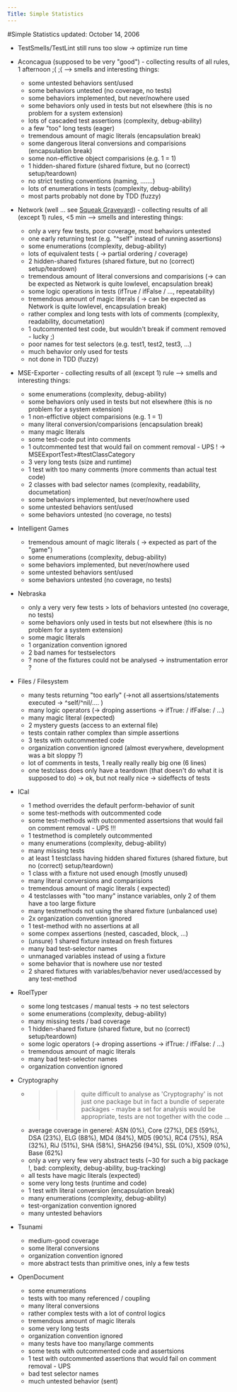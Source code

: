 ```yaml
---
Title: Simple Statistics
---
```

#Simple Statistics
updated: October 14, 2006


-  TestSmells/TestLint still runs too slow -> optimize run time


-  Aconcagua (supposed to be very "good") - collecting results of all rules, 1 afternoon ;(  ;(  &mdash;> smells and interesting things:
	-  some untested behaviors sent/used
	-  some behaviors untested (no coverage, no tests)
	-  some behaviors implemented, but never/nowhere used
	-  some behaviors only used in tests but not elsewhere (this is no problem for a system extension)
	-  lots of cascaded test assertions (complexity, debug-ability)
	-  a few "too" long tests (eager)
	-  tremendous amount of magic literals (encapsulation break)
	-  some dangerous literal conversions and comparisions (encapsulation break)
	-  some non-effictive object comparisions (e.g. 1 = 1)
	-  1 hidden-shared fixture (shared fixture, but no (correct) setup/teardown)
	-  no strict testing conventions (naming, .......)
	-  lots of enumerations in tests (complexity, debug-ability)
	-  most parts probably not done by TDD (fuzzy)



-  Network (well ... see [Squeak Graveyard](%base_url%/wiki/alumni/stefanreichhart/squeakgraveyard)) - collecting results of all (except 1) rules, <5 min &mdash;> smells and interesting things:
	-  only a very few tests, poor coverage, most behaviors untested
	-  one early returning test (e.g. "^self" instead of running assertions)
	-  some enumerations (complexity, debug-ability)
	-  lots of equivalent tests ( -> partial ordering / coverage)
	-  2 hidden-shared fixtures (shared fixture, but no (correct) setup/teardown)
	-  tremendous amount of  literal conversions and comparisions (-> can be expected as Network is quite lowlevel, encapsulation break)
	-  some logic operations in tests (ifTrue / ifFalse / ..., repeatability)
	-  tremendous amount of magic literals ( -> can be expected as Network is quite lowlevel, encapsulation break)
	-  rather complex and long tests with lots of comments (complexity, readability, documetation)
	-  1 outcommented test code, but wouldn't break if comment removed - lucky ;)
	-  poor names for test selectors (e.g. test1, test2, test3, ...)
	-  much behavior only used for tests
	-  not done in TDD (fuzzy)



-  MSE-Exporter - collecting results of all (except 1) rule &mdash;> smells and interesting things:
	-  some enumerations (complexity, debug-ability)
	-  some behaviors only used in tests but not elsewhere (this is no problem for a system extension)
	-  1 non-effictive object comparisions (e.g. 1 = 1)
	-  many literal conversion/comparisions (encapsulation break)
	-  many magic literals
	-  some test-code put into comments
	-  1 outcommented test that would fail on comment removal - UPS ! -> MSEExportTest>#testClassCategory
	-  3 very long tests (size and runtime)
	-  1 test with too many comments (more comments than actual test code)
	-  2 classes with bad selector  names (complexity, readability, documetation)
	-  some behaviors implemented, but never/nowhere used
	-  some untested behaviors sent/used
	-  some behaviors untested (no coverage, no tests)



-  Intelligent Games
	-  tremendous amount of magic literals ( -> expected as part of the "game")
	-  some enumerations (complexity, debug-ability)
	-  some behaviors implemented, but never/nowhere used
	-  some untested behaviors sent/used
	-  some behaviors untested (no coverage, no tests)



- Nebraska
	-  only a very very few tests >  lots of behaviors untested (no coverage, no tests)
	-  some behaviors only used in tests but not elsewhere (this is no problem for a system extension)
	-  some magic literals
	-  1 organization convention ignored
	-  2 bad names for testselectors
	-   ? none of the fixtures could not be analysed -> instrumentation error ? 



-  Files / Filesystem
	-  many tests returning "too early" (->not all assertsions/statements executed -> ^self/^nil/.... )
	-  many logic operators (-> droping assertions -> ifTrue: / ifFalse: / ...)
	-  many magic literal (expected)
	-  2 mystery guests (access to an external file)
	-  tests contain rather complex than simple assertions
	-  3 tests with outcommented code
	-  organization convention ignored (almost everywhere, development was a bit sloppy ?)
	-  lot of comments in tests, 1 really really really big one (6 lines)
	-  one testclass does only have a teardown (that doesn't do what it is supposed to do) -> ok, but not really nice -> sideffects of tests



-  ICal
	-  1 method overrides the default perform-behavior of sunit
	-  some test-methods with outcommented code
	-  some test-methods with outcommented assertsions that would fail on comment removal - UPS !!! 
	-  1 testmethod is completely outcommented
	-  many enumerations (complexity, debug-ability)
	-  many missing tests
	-  at least 1 testclass having hidden shared fixtures (shared fixture, but no (correct) setup/teardown)
	-  1 class with a fixture not used enough (mostly unused)
	-  many literal conversions and comparisions
	-  tremendous amount of magic literals ( expected)
	-  4 testclasses with "too many" instance variables, only 2 of them have a too large fixture
	-  many testmethods not using the shared fixture (unbalanced use)
	-  2x organization convention ignored
	-  1 test-method with no assertions at all
	-  some compex assertions (nested, cascaded, block, ...)
	-  (unsure) 1 shared fixture instead on fresh fixtures
	-  many bad test-selector names
	-  unmanaged variables instead of using a fixture
	-  some behavior that is nowhere use nor tested
	-  2 shared fixtures with variables/behavior never used/accessed by any test-method



-  RoelTyper
	-  some long testcases / manual tests -> no test selectors
	-  some enumerations (complexity, debug-ability)
	-  many missing tests / bad coverage
	-  1 hidden-shared fixture (shared fixture, but no (correct) setup/teardown)
	-  some logic operators (-> droping assertions -> ifTrue: / ifFalse: / ...)
	-  tremendous amount of magic literals
	-  many bad test-selector names
	-  organization convention ignored



-  Cryptography
	-  >>> quite difficult to analyse as 'Cryptography' is not just one package but in fact a bundle of seperate packages - maybe a set for analysis would be appropriate, tests are not together with the code ...
	-  average coverage in generel: ASN (0%), Core (27%), DES (59%), DSA (23%), ELG (88%), MD4 (84%), MD5 (90%), RC4 (75%), RSA (32%), RiJ (51%), SHA (58%), SHA256 (94%), SSL (0%), X509 (0%), Base (62%) 
	-  only a very very few very abstract tests (~30 for such a big package !, bad: complexity, debug-ability, bug-tracking)
	-  all tests have magic literals (expected)
	-  some very long tests (runtime and code)
	-  1 test with literal conversion (encapsulation break)
	-  many enumerations (complexity, debug-ability)
	-  test-organization convention ignored
	-  many untested behaviors



-  Tsunami
	-  medium-good coverage
	-  some literal conversions
	-  organization convention ignored
	-  more abstract tests than primitive ones, inly a few tests



-  OpenDocument
	-  some enumerations
	-  tests with too many referenced / coupling
	-  many literal conversions
	-  rather complex tests with a lot of control logics
	-  tremendous amount of magic literals
	-  some very long tests
	-  organization convention ignored
	-  many tests have too many/large comments
	-  some tests with outcommented code and assertsions
	-  1 test with outcommented assertions that would fail on comment removal - UPS
	-  bad test selector names
	-  much untested behavior (sent)

